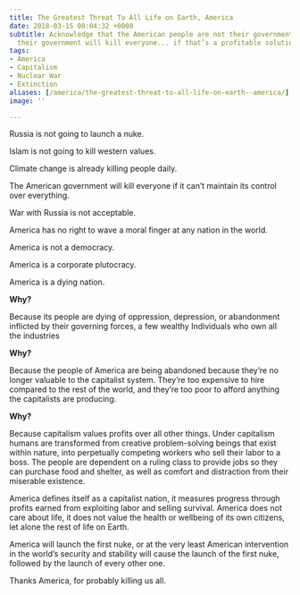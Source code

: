 ```yaml
---
title: The Greatest Threat To All Life on Earth, America
date: 2018-03-15 00:04:32 +0000
subtitle: Acknowledge that the American people are not their government, and that
  their government will kill everyone... if that’s a profitable solution.
tags:
- America
- Capitalism
- Nuclear War
- Extinction
aliases: [/america/the-greatest-threat-to-all-life-on-earth--america/]
image: ''

---
```

Russia is not going to launch a nuke.

Islam is not going to kill western values.

Climate change is already killing people daily.

The American government will kill everyone if it can’t maintain its control over everything.

War with Russia is not acceptable.

America has no right to wave a moral finger at any nation in the world.

America is not a democracy.

America is a corporate plutocracy.

America is a dying nation.

**Why?**

Because its people are dying of oppression, depression, or abandonment inflicted by their governing forces, a few wealthy   Individuals who own all the industries  

**Why?**

Because the people of America are being abandoned because they’re no longer valuable to the capitalist system. They’re too expensive to hire compared to the rest of the world, and they’re too poor to afford anything the capitalists are producing. 

**Why?**

Because capitalism values profits over all other things. Under capitalism humans are transformed from creative problem-solving beings that exist within nature, into perpetually competing workers who sell their labor to a boss. The people are dependent on a ruling class to provide jobs so they can purchase food and shelter, as well as comfort and distraction from their miserable existence.

America defines itself as a capitalist nation, it measures progress through profits earned from exploiting labor and selling survival. America does not care about life, it does not value the health or wellbeing of its own citizens, let alone the rest of life on Earth.

America will launch the first nuke, or at the very least American intervention in the world’s security and stability will cause the launch of the first nuke, followed by the launch of every other one.

Thanks America, for probably killing us all.
